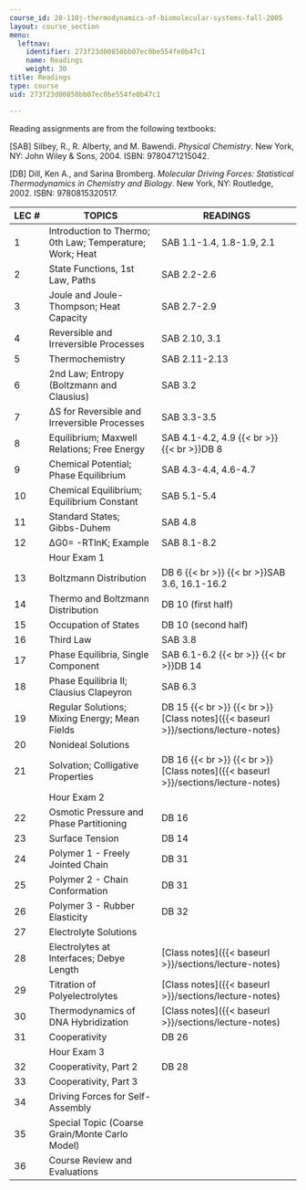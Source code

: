 ```yaml
---
course_id: 20-110j-thermodynamics-of-biomolecular-systems-fall-2005
layout: course_section
menu:
  leftnav:
    identifier: 273f23d00850bb07ec0be554fe0b47c1
    name: Readings
    weight: 30
title: Readings
type: course
uid: 273f23d00850bb07ec0be554fe0b47c1

---
```


Reading assignments are from the following textbooks:

\[SAB\] Silbey, R., R. Alberty, and M. Bawendi. _Physical Chemistry_. New York, NY: John Wiley & Sons, 2004. ISBN: 9780471215042.

\[DB\] Dill, Ken A., and Sarina Bromberg. _Molecular Driving Forces: Statistical Thermodynamics in Chemistry and Biology_. New York, NY: Routledge, 2002. ISBN: 9780815320517.

| LEC # | TOPICS | READINGS |
| --- | --- | --- |
| 1 | Introduction to Thermo; 0th Law; Temperature; Work; Heat | SAB 1.1-1.4, 1.8-1.9, 2.1 |
| 2 | State Functions, 1st Law, Paths | SAB 2.2-2.6 |
| 3 | Joule and Joule-Thompson; Heat Capacity | SAB 2.7-2.9 |
| 4 | Reversible and Irreversible Processes | SAB 2.10, 3.1 |
| 5 | Thermochemistry | SAB 2.11-2.13 |
| 6 | 2nd Law; Entropy (Boltzmann and Clausius) | SAB 3.2 |
| 7 | ΔS for Reversible and Irreversible Processes | SAB 3.3-3.5 |
| 8 | Equilibrium; Maxwell Relations; Free Energy | SAB 4.1-4.2, 4.9  {{< br >}}  {{< br >}}DB 8 |
| 9 | Chemical Potential; Phase Equilibrium | SAB 4.3-4.4, 4.6-4.7 |
| 10 | Chemical Equilibrium; Equilibrium Constant | SAB 5.1-5.4 |
| 11 | Standard States; Gibbs-Duhem | SAB 4.8 |
| 12 | ΔG0\= -RTlnK; Example | SAB 8.1-8.2 |
|  | Hour Exam 1 |  |
| 13 | Boltzmann Distribution | DB 6  {{< br >}}  {{< br >}}SAB 3.6, 16.1-16.2 |
| 14 | Thermo and Boltzmann Distribution | DB 10 (first half) |
| 15 | Occupation of States | DB 10 (second half) |
| 16 | Third Law | SAB 3.8 |
| 17 | Phase Equilibria, Single Component | SAB 6.1-6.2  {{< br >}}  {{< br >}}DB 14 |
| 18 | Phase Equilibria II; Clausius Clapeyron | SAB 6.3 |
| 19 | Regular Solutions; Mixing Energy; Mean Fields | DB 15  {{< br >}}  {{< br >}}[Class notes]({{< baseurl >}}/sections/lecture-notes) |
| 20 | Nonideal Solutions |  |
| 21 | Solvation; Colligative Properties | DB 16  {{< br >}}  {{< br >}}[Class notes]({{< baseurl >}}/sections/lecture-notes) |
|  | Hour Exam 2 |  |
| 22 | Osmotic Pressure and Phase Partitioning | DB 16 |
| 23 | Surface Tension | DB 14 |
| 24 | Polymer 1 - Freely Jointed Chain | DB 31 |
| 25 | Polymer 2 - Chain Conformation | DB 31 |
| 26 | Polymer 3 - Rubber Elasticity | DB 32 |
| 27 | Electrolyte Solutions |  |
| 28 | Electrolytes at Interfaces; Debye Length | [Class notes]({{< baseurl >}}/sections/lecture-notes) |
| 29 | Titration of Polyelectrolytes | [Class notes]({{< baseurl >}}/sections/lecture-notes) |
| 30 | Thermodynamics of DNA Hybridization | [Class notes]({{< baseurl >}}/sections/lecture-notes) |
| 31 | Cooperativity | DB 26 |
|  | Hour Exam 3 |  |
| 32 | Cooperativity, Part 2 | DB 28 |
| 33 | Cooperativity, Part 3 |  |
| 34 | Driving Forces for Self-Assembly |  |
| 35 | Special Topic (Coarse Grain/Monte Carlo Model) |  |
| 36 | Course Review and Evaluations |